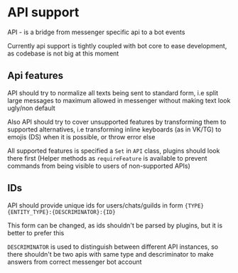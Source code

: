 # API support

API - is a bridge from messenger specific api to a bot events

Currently api support is tightly coupled with bot core to ease development, as codebase is not big at this moment

## Api features

API should try to normalize all texts being sent to standard form, i.e split large messages to maximum allowed in messenger without making text look ugly/non default

Also API should try to cover unsupported features by transforming them to supported alternatives, i.e transforming inline keyboards (as in VK/TG) to emojis (DS) when it is possible, or throw error else

All supported features is specified a `Set` in `API` class, plugins should look there first (Helper methods as `requireFeature` is available to prevent commands from being visible to users of non-supported APIs)

## IDs

API should provide unique ids for users/chats/guilds in form `{TYPE}{ENTITY_TYPE}:{DESCRIMINATOR}:{ID}`

This form can be changed, as ids shouldn't be parsed by plugins, but it is better to prefer this

`DESCRIMINATOR` is used to distinguish between different API instances, so there shouldn't be two apis with same type and descriminator to make answers from correct messenger bot account
